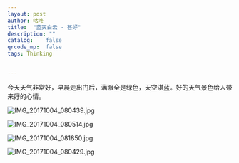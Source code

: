 ```yaml
---
layout: post
author: 咕咚
title:  "蓝天白云 - 甚好"
description: ""
catalog:    false
qrcode_mp:  false
tags: Thinking


---
```


今天天气非常好，早晨走出门后，满眼全是绿色，天空湛蓝。好的天气景色给人带来好的心情。


![IMG_20171004_080439.jpg](https://i.loli.net/2017/10/04/59d42c4d97a8e.jpg)


![IMG_20171004_080514.jpg](https://ooo.0o0.ooo/2017/10/04/59d42c4178874.jpg)

![IMG_20171004_081850.jpg](https://i.loli.net/2017/10/04/59d42c4cd91b2.jpg)

![IMG_20171004_080429.jpg](https://i.loli.net/2017/10/04/59d42c4549f81.jpg)